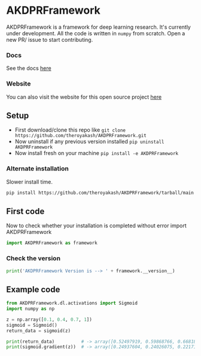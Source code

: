 # AKDPRFramework

AKDPRFramework is a framework for deep learning research. It's currently under development. All the code is written in `numpy` from scratch. Open a new PR/ issue to start contributing.
### Docs
See the docs [here](https://akdpr.netlify.app)
### Website
You can also visit the website for this open source project [here](https://bit.ly/AKDPRFramework)

## Setup
- First download/clone this repo like `git clone https://github.com/theroyakash/AKDPRFramework.git`
- Now uninstall if any previous version installed `pip uninstall AKDPRFramework`
- Now install fresh on your machine `pip install -e AKDPRFramework`

### Alternate installation
Slower install time.
```bash
pip install https://github.com/theroyakash/AKDPRFramework/tarball/main
```

## First code
Now to check whether your installation is completed without error import AKDPRFramework
```python
import AKDPRFramework as framework
```
### Check the version
```python
print('AKDPRFramework Version is --> ' + framework.__version__)
```
## Example code
```python
from AKDPRFramework.dl.activations import Sigmoid
import numpy as np

z = np.array([0.1, 0.4, 0.7, 1])
sigmoid = Sigmoid()
return_data = sigmoid(z)

print(return_data)          # -> array([0.52497919, 0.59868766, 0.66818777, 0.73105858])
print(sigmoid.gradient(z))  # -> array([0.24937604, 0.24026075, 0.22171287, 0.19661193])
```
